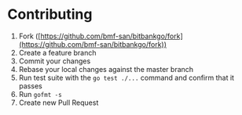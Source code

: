 # Contributing

1. Fork ([https://github.com/bmf-san/bitbankgo/fork](https://github.com/bmf-san/bitbankgo/fork))
2. Create a feature branch
3. Commit your changes
4. Rebase your local changes against the master branch
5. Run test suite with the `go test ./...` command and confirm that it passes
6. Run `gofmt -s`
7. Create new Pull Request